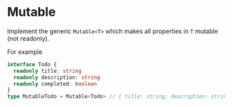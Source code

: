 # Mutable 

Implement the generic ```Mutable<T>``` which makes all properties in ```T``` mutable (not readonly).

For example

```typescript
interface Todo {
  readonly title: string
  readonly description: string
  readonly completed: boolean
}
type MutableTodo = Mutable<Todo> // { title: string; description: string; completed: boolean; }
```